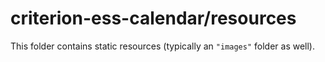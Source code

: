 # criterion-ess-calendar/resources

This folder contains static resources (typically an `"images"` folder as well).
